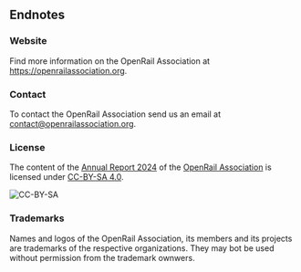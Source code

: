 ## Endnotes

### Website

Find more information on the OpenRail Association at https://openrailassociation.org.

### Contact

To contact the OpenRail Association send us an email at contact@openrailassociation.org.

### License

The content of the [Annual Report 2024](https://github.com/OpenRailAssociation/annual-report/2024) of the [OpenRail Association](https://openrailassociation.org) is licensed under [CC-BY-SA 4.0](https://creativecommons.org/licenses/by-sa/4.0/deed.de#:~:text=https%3A//creativecommons.org/licenses/by%2Dsa/4.0/).

![CC-BY-SA](https://mirrors.creativecommons.org/presskit/buttons/88x31/svg/by-sa.svg)

### Trademarks

Names and logos of the OpenRail Association, its members and its projects are trademarks of the respective organizations. They may bot be used without permission from the trademark ownwers.
